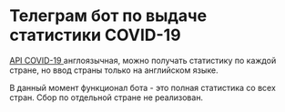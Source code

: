 <h1>Телеграм бот по выдаче статистики COVID-19</h1>

<p><a href="https://rapidapi.com/KishCom/api/covid-19-coronavirus-statistics/endpoints">
    API COVID-19
</a> англоязычная, можно получать статистику по каждой стране, но ввод страны только на английском языке.</p>

<p>В данный момент функционал бота - это полная статистика со всех стран. Сбор по отдельной стране не реализован.</p>